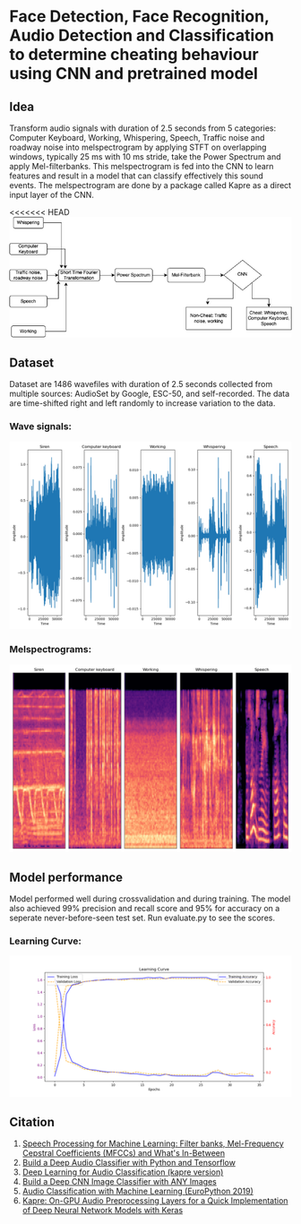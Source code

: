 
# Face Detection, Face Recognition, Audio Detection and Classification to determine cheating behaviour using CNN and pretrained model
 
## Idea 

Transform audio signals with duration of 2.5 seconds from 5 categories: Computer Keyboard, Working, Whispering, Speech, Traffic noise and roadway noise into melspectrogram by applying STFT on overlapping windows, typically 25 ms with 10 ms stride, take the Power Spectrum and apply Mel-filterbanks. This melspectrogram is fed into the CNN to learn features and result in a model that can classify effectively this sound events. The melspectrogram are done by a package called Kapre as a direct input layer of the CNN.

<<<<<<< HEAD
![Alt Text](./cheat_detection/plot/Diagramm.png)

## Dataset
Dataset are 1486 wavefiles with duration of 2.5 seconds collected from multiple sources: AudioSet by Google, ESC-50, and self-recorded. The data are time-shifted right and left randomly to increase variation to the data. 
### Wave signals: 
![Alt Text](./cheat_detection/plot/representative_wavesignals.png)
### Melspectrograms:
![Alt Text](./cheat_detection/plot/mel_spectrogram.png)

## Model performance
Model performed well during crossvalidation and during training. The model also achieved 99% precision and recall score and 95% for accuracy on a seperate never-before-seen test set. Run evaluate.py to see the scores. 
### Learning Curve: 
![Alt Text](./cheat_detection/plot/leaning_curve.png)

## Citation 
1. [Speech Processing for Machine Learning: Filter banks, Mel-Frequency Cepstral Coefficients (MFCCs) and What's In-Between](https://haythamfayek.com/2016/04/21/speech-processing-for-machine-learning.html)
2. [Build a Deep Audio Classifier with Python and Tensorflow](https://youtu.be/ZLIPkmmDJAc)
3. [Deep Learning for Audio Classification (kapre version)](https://www.youtube.com/watch?v=RMfeYitdO-c&list=PLhA3b2k8R3t0SYW_MhWkWS5fWg-BlYqWn)
4. [Build a Deep CNN Image Classifier with ANY Images](https://youtu.be/jztwpsIzEGc)
5. [Audio Classification with Machine Learning (EuroPython 2019)](https://youtu.be/uCGROOUO_wY)
6. [Kapre: On-GPU Audio Preprocessing Layers for a Quick Implementation of Deep Neural Network Models with Keras](https://arxiv.org/abs/1706.05781)
